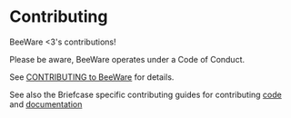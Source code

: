 # Contributing

BeeWare <3's contributions!

Please be aware, BeeWare operates under a Code of Conduct.

See [CONTRIBUTING to BeeWare](http://beeware.org/contributing) for details.

See also the Briefcase specific contributing guides for contributing
[code](https://briefcase.readthedocs.io/en/latest/how-to/contribute-code.html)
and
[documentation](https://briefcase.readthedocs.io/en/latest/how-to/contribute-docs.html)
